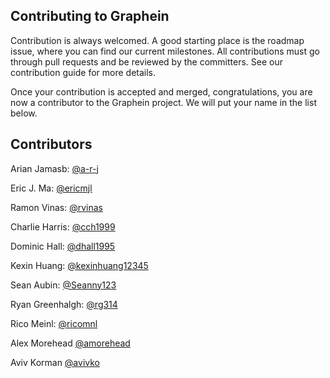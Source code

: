 ## Contributing to Graphein

Contribution is always welcomed. A good starting place is the roadmap issue, where you can find our current milestones. All contributions must go through pull requests and be reviewed by the committers. See our contribution guide for more details.

Once your contribution is accepted and merged, congratulations, you are now a contributor to the Graphein project. We will put your name in the list below.

## Contributors

Arian Jamasb: [@a-r-j](https://github.com/a-r-j)

Eric J. Ma: [@ericmjl](https://github.com/ericmjl)

Ramon Vinas: [@rvinas](https://github.com/rvinas)

Charlie Harris: [@cch1999](https://github.com/cch1999)

Dominic Hall: [@dhall1995](https://github.com/dhall1995)

Kexin Huang: [@kexinhuang12345](https://github.com/kexinhuang12345)

Sean Aubin: [@Seanny123](https://github.com/Seanny123)

Ryan Greenhalgh: [@rg314](https://github.com/rg314)

Rico Meinl: [@ricomnl](https://github.com/ricomnl)

Alex Morehead [@amorehead](https://github.com/amorehead)

Aviv Korman [@avivko](https://github.com/avivko)
